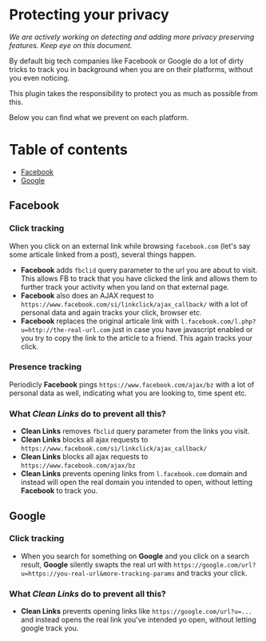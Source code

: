 # Protecting your privacy

*We are actively working on detecting and adding more privacy preserving features. Keep eye on this document.*


By default big tech companies like Facebook or Google do a lot of dirty tricks to track you in background when you are on their platforms, without you even noticing.

This plugin takes the responsibility to protect you as much as possible from this.

Below you can find what we prevent on each platform.

Table of contents
=================

<!--ts-->
   * [Facebook](#facebook)
   * [Google](#google)
<!--te-->

## Facebook

### Click tracking

When you click on an external link while browsing `facebook.com` (let's say some articale linked from a post), several things happen.

- **Facebook** adds `fbclid` query parameter to the url you are about to visit. This allows FB to track that you have clicked the link and allows them to further track your activity when you land on that external page.
- **Facebook** also does an AJAX request to `https://www.facebook.com/si/linkclick/ajax_callback/` with a lot of personal data and again tracks your click, browser etc.
- **Facebook** replaces the original articale link with `l.facebook.com/l.php?u=http://the-real-url.com` just in case you have javascript enabled or you try to copy the link to the article to a friend. This again tracks your click.


### Presence tracking

Periodicly **Facebook** pings `https://www.facebook.com/ajax/bz` with a lot of personal data as well, indicating what you are looking to, time spent etc.

### What *Clean Links* do to prevent all this?

- **Clean Links** removes `fbclid` query parameter from the links you visit.
- **Clean Links** blocks all ajax requests to `https://www.facebook.com/si/linkclick/ajax_callback/`
-  **Clean Links** blocks all ajax requests to `https://www.facebook.com/ajax/bz`
- **Clean Links** prevents opening links from `l.facebook.com` domain and instead will open the real domain you intended to open, without letting **Facebook** to track you.

## Google

### Click tracking

- When you search for something on **Google** and you click on a search result, **Google** silently swapts the real url with `https://google.com/url?u=https://you-real-url&more-tracking-params` and tracks your click.

### What *Clean Links* do to prevent all this?

- **Clean Links** prevents opening links like `https://google.com/url?u=...` and instead opens the real link you've intended yo open, without letting google track you.